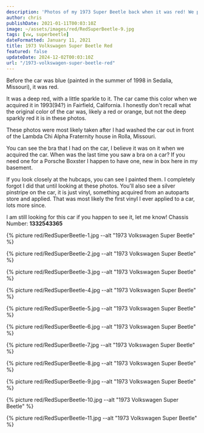 ```yaml
---
description: 'Photos of my 1973 Super Beetle back when it was red! We purchased this car in 1993 or 1994 in Northern California'
author: chris
publishDate: 2021-01-11T00:03:10Z
image: ~/assets/images/red/RedSuperBeetle-9.jpg
tags: [vw, superbeetle]
dateFormatted: January 11, 2021
title: 1973 Volkswagen Super Beetle Red
featured: false
updateDate: 2024-12-02T00:03:10Z
url: "/1973-volkswagen-super-beetle-red"
---
```


Before the car was blue (painted in the summer of 1998 in Sedalia, Missouri), it was red.

It was a deep red, with a little sparkle to it. The car came this color when we acquired it in 1993(94?) in Fairfield, California. I honestly don't recall what the original color of the car was, likely a red or orange, but not the deep sparkly red it is in these photos.

These photos were most likely taken after I had washed the car out in front of the Lambda Chi Alpha Fraternity house in Rolla, Missouri.

You can see the bra that I had on the car, I believe it was on it when we acquired the car. When was the last time you saw a bra on a car? If you need one for a Porsche Boxster I happen to have one, new in box here in my basement.

If you look closely at the hubcaps, you can see I painted them. I completely forgot I did that until looking at these photos. You'll also see a silver pinstripe on the car, it is just vinyl, something acquired from an autoparts store and applied. That was most likely the first vinyl I ever applied to a car, lots more since.

I am still looking for this car if you happen to see it, let me know! Chassis Number: **1332543365**

{% picture  red/RedSuperBeetle-1.jpg --alt "1973 Volkswagen Super Beetle" %}

{% picture  red/RedSuperBeetle-2.jpg --alt "1973 Volkswagen Super Beetle" %}

{% picture  red/RedSuperBeetle-3.jpg --alt "1973 Volkswagen Super Beetle" %}

{% picture  red/RedSuperBeetle-4.jpg --alt "1973 Volkswagen Super Beetle" %}

{% picture  red/RedSuperBeetle-5.jpg --alt "1973 Volkswagen Super Beetle" %}

{% picture  red/RedSuperBeetle-6.jpg --alt "1973 Volkswagen Super Beetle" %}

{% picture  red/RedSuperBeetle-7.jpg --alt "1973 Volkswagen Super Beetle" %}

{% picture  red/RedSuperBeetle-8.jpg --alt "1973 Volkswagen Super Beetle" %}

{% picture  red/RedSuperBeetle-9.jpg --alt "1973 Volkswagen Super Beetle" %}

{% picture  red/RedSuperBeetle-10.jpg --alt "1973 Volkswagen Super Beetle" %}

{% picture  red/RedSuperBeetle-11.jpg --alt "1973 Volkswagen Super Beetle" %}
